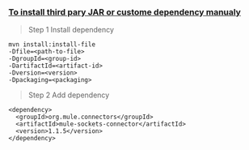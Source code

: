 ### [To install third pary JAR or custome dependency manualy](https://maven.apache.org/guides/mini/guide-3rd-party-jars-local.html)
> Step 1 Install dependency
```
mvn install:install-file 
-Dfile=<path-to-file> 
-DgroupId=<group-id> 
-DartifactId=<artifact-id> 
-Dversion=<version> 
-Dpackaging=<packaging>
```
> Step 2 Add dependency
```
<dependency>
  <groupId>org.mule.connectors</groupId>
  <artifactId>mule-sockets-connector</artifactId>
  <version>1.1.5</version>
</dependency>
 ```
